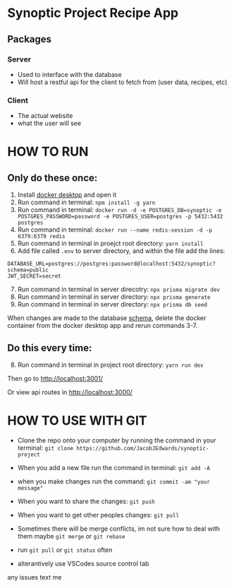 # Synoptic Project Recipe App

## Packages

### Server

- Used to interface with the database
- Will host a restful api for the client to fetch from (user data, recipes, etc)

### Client

- The actual website
- what the user will see

# HOW TO RUN

## Only do these once:

1. Install [docker desktop](https://www.docker.com/products/docker-desktop/) and open it
2. Run command in terminal: `npm install -g yarn`
3. Run command in terminal: `docker run -d -e POSTGRES_DB=synoptic -e POSTGRES_PASSWORD=password -e POSTGRES_USER=postgres -p 5432:5432 postgres`
4. Run command in terminal: `docker run --name redis-session -d -p 6379:6379 redis`
5. Run command in terminal in proejct root directory: `yarn install`
6. Add file called `.env` to server directory, and within the file add the lines:

```
DATABASE_URL=postgres://postgres:password@localhost:5432/synoptic?schema=public
JWT_SECRET=secret
```

7. Run command in terminal in server direcotry: `npx prisma migrate dev`
8. Run command in terminal in server directory: `npx prisma generate`
9. Run command in terminal in server directory: `npx prisma db seed`

When changes are made to the database [schema](packages/server/prisma/schema.prisma), delete the docker container from the docker desktop app and rerun commands 3-7.

## Do this every time:

8. Run command in terminal in project root directory: `yarn run dev`

Then go to [http://localhost:3001/](http://localhost:3001/)

Or view api routes in [http://localhost:3000/](http://localhost:3000/)

# HOW TO USE WITH GIT

- Clone the repo onto your computer by running the command in your terminal: `git clone https://github.com/JacobJEdwards/synoptic-project`

- When you add a new file run the command in terminal: `git add -A`

- when you make changes run the command: `git commit -am "your message"`

- When you want to share the changes: `git push`

- When you want to get other peoples changes: `git pull`

- Sometimes there will be merge conflicts, im not sure how to deal with them maybe `git merge` or `git rebase`

- run `git pull` or `git status` often

- alterantively use VSCodes source control tab

any issues text me
